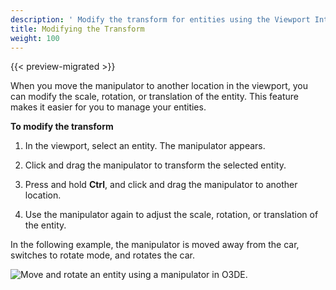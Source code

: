 ```yaml
---
description: ' Modify the transform for entities using the Viewport Interaction Model in Open 3D Engine. '
title: Modifying the Transform
weight: 100
---
```


{{< preview-migrated >}}

When you move the manipulator to another location in the viewport, you can modify the scale, rotation, or translation of the entity. This feature makes it easier for you to manage your entities.

**To modify the transform**

1. In the viewport, select an entity. The manipulator appears.

1. Click and drag the manipulator to transform the selected entity.

1. Press and hold **Ctrl**, and click and drag the manipulator to another location.

1. Use the manipulator again to adjust the scale, rotation, or translation of the entity.

In the following example, the manipulator is moved away from the car, switches to rotate mode, and rotates the car.

![Move and rotate an entity using a manipulator in O3DE.](/images/user-guide/viewportinteractionmodel/viewport-selection-model-3.gif)

